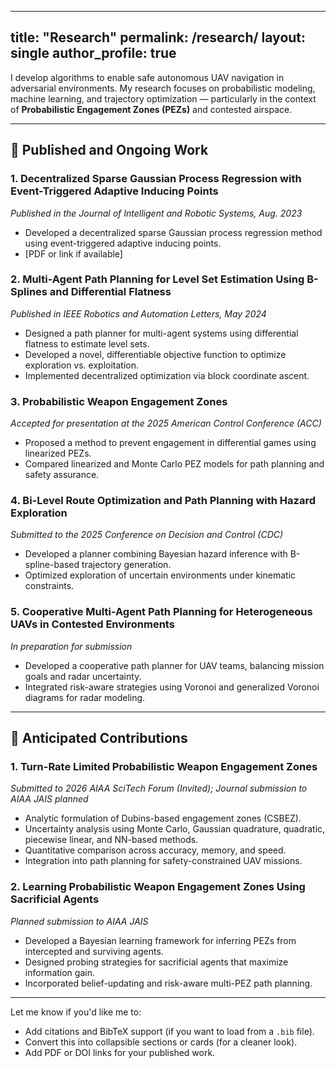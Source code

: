 
---
title: "Research"
permalink: /research/
layout: single
author_profile: true
---

I develop algorithms to enable safe autonomous UAV navigation in adversarial environments. My research focuses on probabilistic modeling, machine learning, and trajectory optimization — particularly in the context of **Probabilistic Engagement Zones (PEZs)** and contested airspace.

---

## 🧪 Published and Ongoing Work

### 1. **Decentralized Sparse Gaussian Process Regression with Event-Triggered Adaptive Inducing Points**  
*Published in the Journal of Intelligent and Robotic Systems, Aug. 2023*  
- Developed a decentralized sparse Gaussian process regression method using event-triggered adaptive inducing points.  
- [PDF or link if available]

### 2. **Multi-Agent Path Planning for Level Set Estimation Using B-Splines and Differential Flatness**  
*Published in IEEE Robotics and Automation Letters, May 2024*  
- Designed a path planner for multi-agent systems using differential flatness to estimate level sets.  
- Developed a novel, differentiable objective function to optimize exploration vs. exploitation.  
- Implemented decentralized optimization via block coordinate ascent.  

### 3. **Probabilistic Weapon Engagement Zones**  
*Accepted for presentation at the 2025 American Control Conference (ACC)*  
- Proposed a method to prevent engagement in differential games using linearized PEZs.  
- Compared linearized and Monte Carlo PEZ models for path planning and safety assurance.  

### 4. **Bi-Level Route Optimization and Path Planning with Hazard Exploration**  
*Submitted to the 2025 Conference on Decision and Control (CDC)*  
- Developed a planner combining Bayesian hazard inference with B-spline-based trajectory generation.  
- Optimized exploration of uncertain environments under kinematic constraints.  

### 5. **Cooperative Multi-Agent Path Planning for Heterogeneous UAVs in Contested Environments**  
*In preparation for submission*  
- Developed a cooperative path planner for UAV teams, balancing mission goals and radar uncertainty.  
- Integrated risk-aware strategies using Voronoi and generalized Voronoi diagrams for radar modeling.

---

## 🚀 Anticipated Contributions

### 1. **Turn-Rate Limited Probabilistic Weapon Engagement Zones**  
*Submitted to 2026 AIAA SciTech Forum (Invited); Journal submission to AIAA JAIS planned*  
- Analytic formulation of Dubins-based engagement zones (CSBEZ).  
- Uncertainty analysis using Monte Carlo, Gaussian quadrature, quadratic, piecewise linear, and NN-based methods.  
- Quantitative comparison across accuracy, memory, and speed.  
- Integration into path planning for safety-constrained UAV missions.

### 2. **Learning Probabilistic Weapon Engagement Zones Using Sacrificial Agents**  
*Planned submission to AIAA JAIS*  
- Developed a Bayesian learning framework for inferring PEZs from intercepted and surviving agents.  
- Designed probing strategies for sacrificial agents that maximize information gain.  
- Incorporated belief-updating and risk-aware multi-PEZ path planning.

---

Let me know if you'd like me to:
- Add citations and BibTeX support (if you want to load from a `.bib` file).
- Convert this into collapsible sections or cards (for a cleaner look).
- Add PDF or DOI links for your published work.

